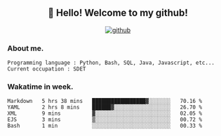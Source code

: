 <h2 align="center">👋 Hello! Welcome to my github! </h2>
<p align="center">
  <a href="https://github.com/usergwen"><img src="https://img.shields.io/badge/GitHub-24292e" alt="github"></a>
</p>

### About me.

```Plain Text
Programming language : Python, Bash, SQL, Java, Javascript, etc...
Current occupation : SDET
```
### Wakatime in week.

<!--START_SECTION:waka-->
```text
Markdown   5 hrs 38 mins   █████████████████▓░░░░░░░   70.16 % 
YAML       2 hrs 8 mins    ██████▓░░░░░░░░░░░░░░░░░░   26.70 % 
XML        9 mins          ▓░░░░░░░░░░░░░░░░░░░░░░░░   02.05 % 
EJS        3 mins          ▒░░░░░░░░░░░░░░░░░░░░░░░░   00.72 % 
Bash       1 min           ░░░░░░░░░░░░░░░░░░░░░░░░░   00.33 % 
```
<!--END_SECTION:waka-->
